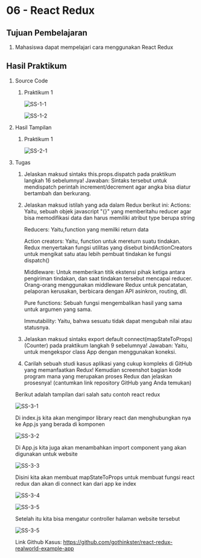 # 06 - React Redux

## Tujuan Pembelajaran
1. Mahasiswa dapat mempelajari cara menggunakan React Redux

## Hasil Praktikum

1. Source Code

    1. Praktikum 1

        ![SS-1-1](img/Praktikum1/app1.jpg)

        ![SS-1-2](img/Praktikum1/index1.jpg)

2. Hasil Tampilan

    1. Praktikum 1

        ![SS-2-1](img/Praktikum1/hasil1.jpg)

3. Tugas

    1. Jelaskan maksud sintaks this.props.dispatch pada praktikum langkah 16 sebelumnya!
        Jawaban: Sintaks tersebut untuk mendispatch perintah increment/decrement
        agar angka bisa diatur bertambah dan berkurang.

    2. Jelaskan maksud istilah yang ada dalam Redux berikut ini:
        Actions: Yaitu, sebuah objek javascript "{}" yang memberitahu reducer agar bisa
        memodifikasi data dan harus memiliki atribut type berupa string

        Reducers: Yaitu,function yang memilki return data

        Action creators: Yaitu, function untuk mereturn suatu tindakan. Redux menyertakan fungsi utilitas
        yang disebut bindActionCreators untuk mengikat satu atau lebih pembuat tindakan ke fungsi dispatch()

        Middleware: Untuk memberikan titik ekstensi pihak ketiga antara pengiriman tindakan, dan saat tindakan tersebut mencapai reducer.
        Orang-orang menggunakan middleware Redux untuk pencatatan, pelaporan kerusakan, berbicara dengan API asinkron, routing, dll.

        Pure functions: Sebuah fungsi mengembalikan hasil yang sama untuk argumen yang sama.

        Immutability: Yaitu, bahwa sesuatu tidak dapat mengubah nilai atau statusnya.

    3. Jelaskan maksud sintaks export default connect(mapStateToProps)(Counter) pada praktikum langkah 9 sebelumnya!
        Jawaban: Yaitu, untuk mengekspor class App dengan menggunakan koneksi.

    4. Carilah sebuah studi kasus aplikasi yang cukup kompleks di GitHub yang memanfaatkan Redux! Kemudian screenshot bagian kode program mana yang merupakan proses Redux dan jelaskan prosesnya! (cantumkan link repository GitHub yang Anda temukan)

    Berikut adalah tampilan dari salah satu contoh react redux

    ![SS-3-1](img/Tugas/home.jpg)

    Di index.js kita akan mengimpor library react dan menghubungkan nya ke App.js yang berada di komponen

    ![SS-3-2](img/Tugas/index.jpg)

    Di App.js kita juga akan menambahkan import component yang akan digunakan untuk website

    ![SS-3-3](img/Tugas/app1.jpg)

    Disini kita akan membuat mapStateToProps untuk membuat fungsi react redux dan akan di connect kan dari app ke index

    ![SS-3-4](img/Tugas/app2.jpg)

    ![SS-3-5](img/Tugas/app3.jpg)

    Setelah itu kita bisa mengatur controller halaman website tersebut

    ![SS-3-5](img/Tugas/app4.jpg)
    
    Link Github Kasus: https://github.com/gothinkster/react-redux-realworld-example-app
